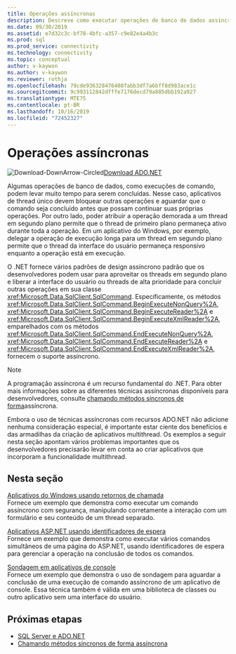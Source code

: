 ```yaml
---
title: Operações assíncronas
description: Descreve como executar operações de banco de dados assíncronas usando uma API que é modelada após o modelo assíncrono usado pelo .NET Framework.
ms.date: 09/30/2019
ms.assetid: e7d32c3c-bf78-4bfc-a357-c9e82e4a4b3c
ms.prod: sql
ms.prod_service: connectivity
ms.technology: connectivity
ms.topic: conceptual
author: v-kaywon
ms.author: v-kaywon
ms.reviewer: rothja
ms.openlocfilehash: 79cde936328476408fabb3df7a6bff8d983ace1c
ms.sourcegitcommit: 9c993112842dfffe7176decd79a885dbb192a927
ms.translationtype: MTE75
ms.contentlocale: pt-BR
ms.lasthandoff: 10/16/2019
ms.locfileid: "72452327"
---
```

# <a name="asynchronous-operations"></a>Operações assíncronas

![Download-DownArrow-Circled](../../../ssdt/media/download.png)[Download ADO.NET](../../sql-connection-libraries.md#anchor-20-drivers-relational-access)

Algumas operações de banco de dados, como execuções de comando, podem levar muito tempo para serem concluídas. Nesse caso, aplicativos de thread único devem bloquear outras operações e aguardar que o comando seja concluído antes que possam continuar suas próprias operações. Por outro lado, poder atribuir a operação demorada a um thread em segundo plano permite que o thread de primeiro plano permaneça ativo durante toda a operação. Em um aplicativo do Windows, por exemplo, delegar a operação de execução longa para um thread em segundo plano permite que o thread da interface do usuário permaneça responsivo enquanto a operação está em execução.  
  
O .NET fornece vários padrões de design assíncrono padrão que os desenvolvedores podem usar para aproveitar os threads em segundo plano e liberar a interface do usuário ou threads de alta prioridade para concluir outras operações em sua classe <xref:Microsoft.Data.SqlClient.SqlCommand>. Especificamente, os métodos <xref:Microsoft.Data.SqlClient.SqlCommand.BeginExecuteNonQuery%2A>, <xref:Microsoft.Data.SqlClient.SqlCommand.BeginExecuteReader%2A> e <xref:Microsoft.Data.SqlClient.SqlCommand.BeginExecuteXmlReader%2A>, emparelhados com os métodos <xref:Microsoft.Data.SqlClient.SqlCommand.EndExecuteNonQuery%2A>, <xref:Microsoft.Data.SqlClient.SqlCommand.EndExecuteReader%2A> e <xref:Microsoft.Data.SqlClient.SqlCommand.EndExecuteXmlReader%2A>, fornecem o suporte assíncrono.  
  
> [!NOTE]
>  A programação assíncrona é um recurso fundamental do .NET. Para obter mais informações sobre as diferentes técnicas assíncronas disponíveis para desenvolvedores, consulte [chamando métodos síncronos de forma](https://docs.microsoft.com/dotnet/standard/asynchronous-programming-patterns/calling-synchronous-methods-asynchronously)assíncrona.  
  
Embora o uso de técnicas assíncronas com recursos ADO.NET não adicione nenhuma consideração especial, é importante estar ciente dos benefícios e das armadilhas da criação de aplicativos multithread. Os exemplos a seguir nesta seção apontam vários problemas importantes que os desenvolvedores precisarão levar em conta ao criar aplicativos que incorporam a funcionalidade multithread.  
  
## <a name="in-this-section"></a>Nesta seção  
[Aplicativos do Windows usando retornos de chamada](windows-applications-callbacks.md)  
Fornece um exemplo que demonstra como executar um comando assíncrono com segurança, manipulando corretamente a interação com um formulário e seu conteúdo de um thread separado.  
  
[Aplicativos ASP.NET usando identificadores de espera](aspnet-apps-use-wait-handles.md)  
Fornece um exemplo que demonstra como executar vários comandos simultâneos de uma página do ASP.NET, usando identificadores de espera para gerenciar a operação na conclusão de todos os comandos.  
  
[Sondagem em aplicativos de console](poll-console-applications.md)  
Fornece um exemplo que demonstra o uso de sondagem para aguardar a conclusão de uma execução de comando assíncrono de um aplicativo de console. Essa técnica também é válida em uma biblioteca de classes ou outro aplicativo sem uma interface do usuário.  
  
## <a name="next-steps"></a>Próximas etapas
- [SQL Server e ADO.NET](index.md)
- [Chamando métodos síncronos de forma assíncrona](https://docs.microsoft.com/dotnet/standard/asynchronous-programming-patterns/calling-synchronous-methods-asynchronously)
